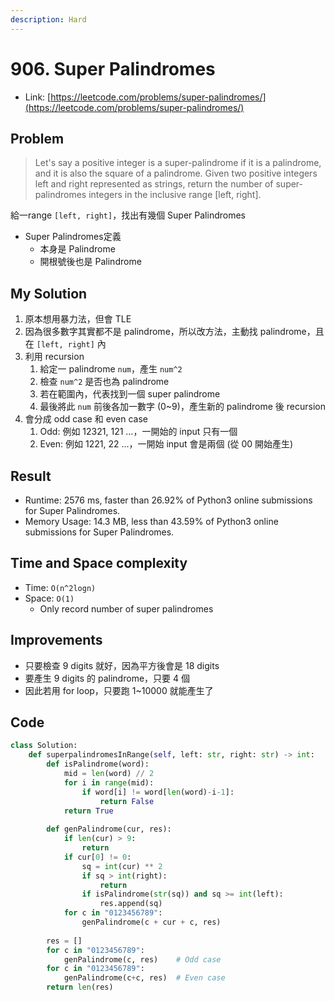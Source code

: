 ```yaml
---
description: Hard
---
```


# 906. Super Palindromes

* Link: [https://leetcode.com/problems/super-palindromes/](https://leetcode.com/problems/super-palindromes/)

## Problem

>Let's say a positive integer is a super-palindrome if it is a palindrome, and it is also the square of a palindrome. Given two positive integers left and right represented as strings, return the number of super-palindromes integers in the inclusive range [left, right].

給一range `[left, right]`，找出有幾個 Super Palindromes
- Super Palindromes定義
  - 本身是 Palindrome
  - 開根號後也是 Palindrome

## My Solution

1. 原本想用暴力法，但會 TLE
2. 因為很多數字其實都不是 palindrome，所以改方法，主動找 palindrome，且在 `[left, right]` 內
3. 利用 recursion
   1. 給定一 palindrome `num`，產生 `num^2`
   2. 檢查 `num^2` 是否也為 palindrome
   3. 若在範圍內，代表找到一個 super palindrome
   4. 最後將此 `num` 前後各加一數字 (0~9)，產生新的 palindrome 後 recursion
4. 會分成 odd case 和 even case
   1. Odd: 例如 12321, 121 ...，一開始的 input 只有一個
   2. Even: 例如 1221, 22 ...，一開始 input 會是兩個 (從 00 開始產生)

## Result

- Runtime: 2576 ms, faster than 26.92% of Python3 online submissions for Super Palindromes.
- Memory Usage: 14.3 MB, less than 43.59% of Python3 online submissions for Super Palindromes.


## Time and Space complexity

- Time: `O(n^2logn)`
- Space: `O(1)`
  - Only record number of super palindromes

## Improvements

- 只要檢查 9 digits 就好，因為平方後會是 18 digits
- 要產生 9 digits 的 palindrome，只要 4 個
- 因此若用 for loop，只要跑 1~10000 就能產生了

## Code

```python
class Solution:
    def superpalindromesInRange(self, left: str, right: str) -> int:
        def isPalindrome(word):
            mid = len(word) // 2
            for i in range(mid):
                if word[i] != word[len(word)-i-1]:
                    return False
            return True
        
        def genPalindrome(cur, res):
            if len(cur) > 9:
                return
            if cur[0] != 0:
                sq = int(cur) ** 2
                if sq > int(right):
                    return
                if isPalindrome(str(sq)) and sq >= int(left):
                    res.append(sq)
            for c in "0123456789":
                genPalindrome(c + cur + c, res)
        
        res = []
        for c in "0123456789":
            genPalindrome(c, res)    # Odd case
        for c in "0123456789":
            genPalindrome(c+c, res)  # Even case
        return len(res)
```